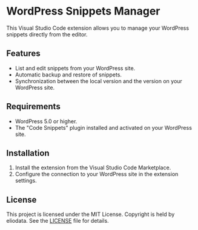 # WordPress Snippets Manager

This Visual Studio Code extension allows you to manage your WordPress snippets directly from the editor.

## Features

*   List and edit snippets from your WordPress site.
*   Automatic backup and restore of snippets.
*   Synchronization between the local version and the version on your WordPress site.

## Requirements

*   WordPress 5.0 or higher.
*   The "Code Snippets" plugin installed and activated on your WordPress site.

## Installation

1.  Install the extension from the Visual Studio Code Marketplace.
2.  Configure the connection to your WordPress site in the extension settings.

## License

This project is licensed under the MIT License. Copyright is held by eliodata. See the [LICENSE](LICENSE) file for details.